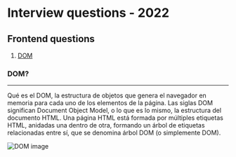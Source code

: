 # Interview questions - 2022

## Frontend questions

1. [DOM](#dom)

### DOM?

---

Qué es el DOM, la estructura de objetos que genera el navegador en memoria para cada uno de los elementos de la página.
Las siglas DOM significan Document Object Model, o lo que es lo mismo, la estructura del documento HTML. Una página HTML está formada por múltiples etiquetas HTML, anidadas una dentro de otra, formando un árbol de etiquetas relacionadas entre sí, que se denomina árbol DOM (o simplemente DOM).

![DOM image](https://www.aprenderaprogramar.com/images/stories/Cursos/CU011/CU01123E_2.png "Title")
